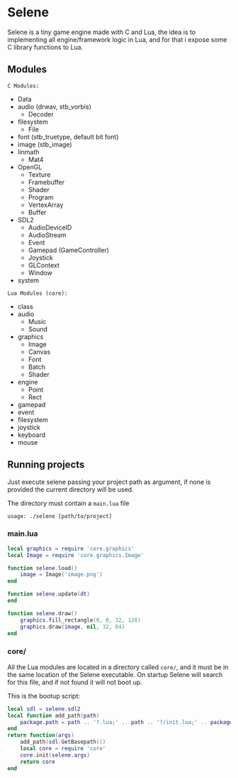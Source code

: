 # Selene

Selene is a tiny game engine made with C and Lua, the idea is to implementing all engine/framework logic in Lua, and for that i expose some C library functions to Lua.

## Modules

`C Modules:`
- Data
- audio (drwav, stb_vorbis)
    - Decoder
- filesystem
    - File
- font (stb_truetype, default bit font)
- image (stb_image)
- linmath
    - Mat4
- OpenGL
    - Texture
    - Framebuffer
    - Shader
    - Program
    - VertexArray
    - Buffer
- SDL2
    - AudioDeviceID
    - AudioStream
    - Event
    - Gamepad (GameController)
    - Joystick
    - GLContext
    - Window
- system

`Lua Modules (core):`
- class
- audio
    - Music
    - Sound
- graphics
    - Image
    - Canvas
    - Font
    - Batch
    - Shader
- engine
    - Point
    - Rect
- gamepad
- event
- filesystem
- joystick
- keyboard
- mouse

## Running projects

Just execute selene passing your project path as argument, if none is provided the current directory will be used.

The directory must contain a `main.lua` file

`usage: ./selene [path/to/project]`


### main.lua
```lua
local graphics = require 'core.graphics'
local Image = require 'core.graphics.Image'

function selene.load()
    image = Image('image.png')
end

function selene.update(dt)
end

function selene.draw()
    graphics.fill_rectangle(0, 0, 32, 128)
    graphics.draw(image, nil, 32, 64)
end
```

### core/

All the Lua modules are located in a directory called `core/`, and it must be in the same location of the Selene executable.
On startup Selene will search for this file, and if not found it will not boot up.

This is the bootup script:
```lua
local sdl = selene.sdl2
local function add_path(path)
    package.path = path .. '?.lua;' .. path .. '?/init.lua;' .. package.path
end
return function(args)
    add_path(sdl.GetBasepath())
    local core = require 'core'
    core.init(selene.args)
    return core
end
```
